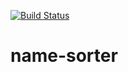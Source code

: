 [![Build Status](https://travis-ci.org/JMunozLz/name-sorter.svg?branch=master)](https://travis-ci.org/JMunozLz/name-sorter)
# name-sorter
